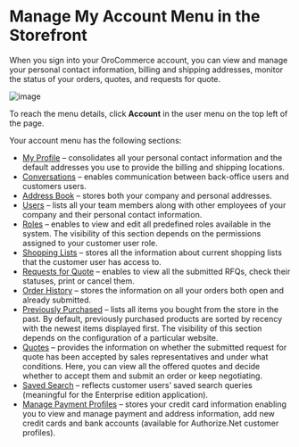 <!-- meta: description = Comprehensive manuals and guides on the account and users information management for the OroCommerce storefront users -->

<a id="my-account"></a>

# Manage My Account Menu in the Storefront

When you sign into your OroCommerce account, you can view and manage your personal contact information, billing and shipping addresses, monitor the status of your orders, quotes, and requests for quote.

![image](user/img/storefront/profile/my_account_menu.png)

To reach the menu details, click **Account** in the user menu on the top left of the page.

Your account menu has the following sections:

* [My Profile](my-profile/index.md#frontstore-guide-profile) – consolidates all your personal contact information and the default addresses you use to provide the billing and shipping locations.
* [Conversations](../conversations/index.md#storefront-guide-conversations) – enables communication between back-office users and customers users.
* [Address Book](address-book/index.md#frontstore-guide-address) – stores both your company and personal addresses.
* [Users](users/index.md#frontstore-guide-users-roles) –  lists all your team members along with other employees of your company and their personal contact information.
* [Roles](roles/index.md#frontstore-guide-roles) – enables to view and edit all predefined roles available in the system. The visibility of this section depends on the permissions assigned to your customer user role.
* [Shopping Lists](shopping-lists/index.md#shopping-lists-storefront) – stores all the information about current shopping lists that the customer user has access to.
* [Requests for Quote](rfq/index.md#frontstore-guide-rfq) – enables to view all the submitted RFQs, check their statuses, print or cancel them.
* [Order History](order-history.md#my-account-order-history) – stores the information on all your orders both open and already submitted.
* [Previously Purchased](previously-purchased/index.md#frontstore-guide-previously-purchased) – lists all items you bought from the store in the past. By default, previously purchased products are sorted by recency with the newest items displayed first. The visibility of this section depends on the configuration of a particular website.
* [Quotes](quotes.md#my-account-quotes) – provides the information on whether the submitted request for quote has been accepted by sales representatives and under what conditions. Here, you can view all the offered quotes and decide whether to accept them and submit an order or keep negotiating.
* [Saved Search](saved-search.md#my-account-saved-search) – reflects customer users’ saved search queries (meaningful for the Enterprise edition application).
* [Manage Payment Profiles](cim/index.md#frontstore-guide-cim) – stores your credit card information enabling you to view and manage payment and address information, add new credit cards and bank accounts (available for Authorize.Net customer profiles).
